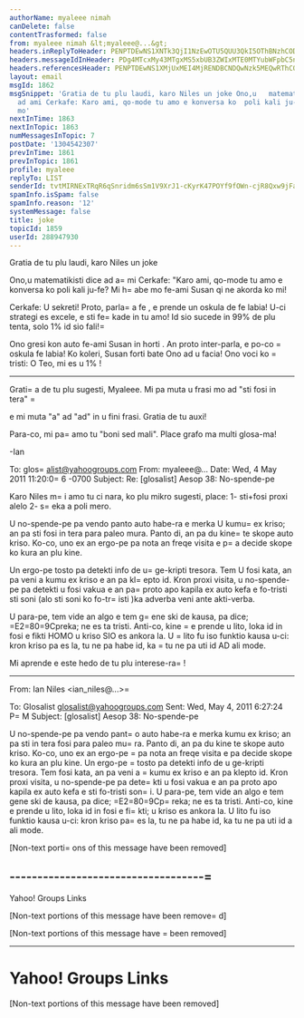 ```yaml
---
authorName: myaleee nimah
canDelete: false
contentTrasformed: false
from: myaleee nimah &lt;myaleee@...&gt;
headers.inReplyToHeader: PENPTDEwNS1XNTk3QjI1NzEwOTU5QUU3QkI5OThBNzhCODEwQHBoeC5nYmw+
headers.messageIdInHeader: PDg4MTcxMy43MTgxMS5xbUB3ZWIxMTE0MTYubWFpbC5ncTEueWFob28uY29tPg==
headers.referencesHeader: PENPTDEwNS1XMjUxMEI4MjRENDBCNDQwNzk5MEQwRThCODEwQHBoeC5nYmw+LDw3MDMxNTAuMzQ1OC5xbUB3ZWIxMTE0MDIubWFpbC5ncTEueWFob28uY29tPiA8Q09MMTA1LVc1OTdCMjU3MTA5NTlBRTdCQjk5OEE3OEI4MTBAcGh4LmdibD4=
layout: email
msgId: 1862
msgSnippet: 'Gratia de tu plu laudi, karo Niles un joke Ono,u   matematikisti dice
  ad ami Cerkafe: Karo ami, qo-mode tu amo e konversa ko  poli kali ju-fe? Mi habe
  mo'
nextInTime: 1863
nextInTopic: 1863
numMessagesInTopic: 7
postDate: '1304542307'
prevInTime: 1861
prevInTopic: 1861
profile: myaleee
replyTo: LIST
senderId: tvtMIRNExTRqR6qSnridm6sSm1V9XrJ1-cKyrK47POYf9fOWn-cjR8Qxw9jFay949SRlZP41BeSZEYaXOqs_ME4QghkFj8eQ
spamInfo.isSpam: false
spamInfo.reason: '12'
systemMessage: false
title: joke
topicId: 1859
userId: 288947930
---
```


Gratia de tu plu laudi, karo Niles
un joke

Ono,u   matematikisti dice ad a=
mi Cerkafe: "Karo ami, qo-mode tu amo e konversa 
ko  poli kali ju-fe? Mi h=
abe mo fe-ami Susan qi ne  akorda ko mi!

Cerkafe: U  sekreti! Proto, parla=
 a fe , e prende un  oskula de fe labia! U-ci 
strategi es excele, e sti fe=
 kade in tu amo! Id sio  sucede in 99% de  plu 
tenta, solo 1% id sio fali!=


Ono gresi kon auto fe-ami Susan in horti . An proto inter-parla, e po-co =
 oskula 
fe labia!
Ko koleri, Susan forti bate Ono ad u facia!
Ono voci ko =
tristi: O Teo, mi es u  1%  !





________________________________


Grati=
a de tu plu sugesti, Myaleee.  Mi pa muta u frasi mo ad "sti fosi in tera" =

e mi muta "a" ad "ad" in u fini frasi.  Gratia de tu auxi!

Para-co, mi pa=
 amo tu "boni sed mali".  Place grafo ma multi glosa-ma!

-Ian




To: glos=
alist@yahoogroups.com
From: myaleee@...
Date: Wed, 4 May 2011 11:20:0=
6 -0700
Subject: Re: [glosalist] Aesop 38: No-spende-pe


  


Karo Niles
m=
i amo tu ci nara, ko plu mikro sugesti, place:
1- sti+fosi proxi alelo
2- s=
eka a poli mero.

U no-spende-pe pa vendo panto auto habe-ra e merka U kumu=
 ex kriso; an pa sti 
fosi in tera para paleo mura. Panto di, an pa du kine=
 te skope auto kriso. 
Ko-co, uno ex an ergo-pe pa nota an freqe visita e p=
a decide skope ko kura an 
plu kine.

Un ergo-pe tosto pa detekti info de u=
 ge-kripti tresora. Tem U fosi kata, an 
pa veni a kumu ex kriso e an pa kl=
epto id. Kron proxi visita, u no-spende-pe 
pa detekti u fosi vakua e an pa=
 proto apo kapila ex auto kefa e fo-tristi sti 
soni (alo sti soni ko fo-tr=
isti )ka adverba veni ante akti-verba.

U para-pe, tem vide an algo e tem g=
ene ski de kausa, pa dice; =E2=80=9Cpreka; ne es ta 
tristi. Anti-co, kine =
e prende u lito, loka id in fosi e fikti HOMO u kriso SIO 
es ankora la. U =
lito fu iso funktio kausa u-ci: kron kriso pa es la, tu ne pa 
habe id, ka =
tu ne pa uti id AD ali mode. 

Mi aprende e este hedo de tu plu interese-ra=
!

________________________________
From: Ian Niles <ian_niles@...>=

To: Glosalist <glosalist@yahoogroups.com>
Sent: Wed, May 4, 2011 6:27:24 P=
M
Subject: [glosalist] Aesop 38: No-spende-pe

U no-spende-pe pa vendo pant=
o auto habe-ra e merka kumu ex kriso; an pa sti in 
tera fosi para paleo mu=
ra. Panto di, an pa du kine te skope auto kriso. Ko-co, 
uno ex an ergo-pe =
pa nota an freqe visita e pa decide skope ko kura an plu 
kine. Un ergo-pe =
tosto pa detekti info de u ge-kripti tresora. Tem fosi kata, 
an pa veni a =
kumu ex kriso e an pa klepto id. Kron proxi visita, u no-spende-pe 
pa dete=
kti u fosi vakua e an pa proto apo kapila ex auto kefa e sti fo-tristi 
son=
i. U para-pe, tem vide an algo e tem gene ski de kausa, pa dice; =E2=80=9Cp=
reka; ne 
es ta tristi. Anti-co, kine e prende u lito, loka id in fosi e fi=
kti; u kriso 
es ankora la. U lito fu iso funktio kausa u-ci: kron kriso pa=
 es la, tu ne pa 
habe id, ka tu ne pa uti id a ali mode. 

[Non-text porti=
ons of this message have been removed]

-----------------------------------=
-

Yahoo! Groups Links

[Non-text portions of this message have been remove=
d]




                          

[Non-text portions of this message have =
been removed]



------------------------------------

Yahoo! Groups Links
=



[Non-text portions of this message have been removed]


